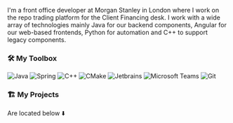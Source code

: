 
I'm a front office developer at Morgan Stanley in London where I work on the repo trading platform for the Client Financing desk. I work with a wide array of technologies mainly Java for our backend components, Angular for our web-based frontends, Python for automation and C++ to support legacy components.

### 🛠️ My Toolbox

![Java](https://img.shields.io/badge/Java-ED8B00?style=for-the-badge&logo=java&logoColor=white) ![Spring](https://img.shields.io/badge/Spring-6DB33F?style=for-the-badge&logo=spring&logoColor=white) ![C++](https://img.shields.io/badge/C%2B%2B-00599C?style=for-the-badge&logo=c%2B%2B&logoColor=white) ![CMake](https://img.shields.io/badge/CMake-be212a?style=for-the-badge&logo=cmake&logoColor=white) ![Jetbrains](https://img.shields.io/badge/JetBrains-3c4043.svg?style=for-the-badge&logo=Jetbrains&logoColor=white) ![Microsoft Teams](https://img.shields.io/badge/Teams-434672?style=for-the-badge&logo=microsoft-teams&logoColor=white) ![Git](https://img.shields.io/badge/Git-F05032?style=for-the-badge&logo=git&logoColor=white)

### 🏗️ My Projects

Are located below ⬇️
